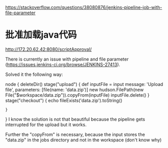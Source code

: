 

https://stackoverflow.com/questions/38080876/jenkins-pipeline-job-with-file-parameter

# 批准加载java代码
http://172.20.62.42:8080/scriptApproval/

There is currently an issue with pipeline and file parameter (https://issues.jenkins-ci.org/browse/JENKINS-27413).


Solved it the following way:

node {
    deleteDir()
    stage("upload") {
        def inputFile = input message: 'Upload file', parameters: [file(name: 'data.zip')]
        new hudson.FilePath(new File("$workspace/data.zip")).copyFrom(inputFile)
        inputFile.delete()
    }
    stage("checkout") {
        echo fileExists('data.zip').toString()

    }
}
I know the solution is not that beautiful because the pipeline gets interrupted for the upload but it works.

Further the "copyFrom" is necessary, because the input stores the "data.zip" in the jobs directory and not in the workspace (don't know why)